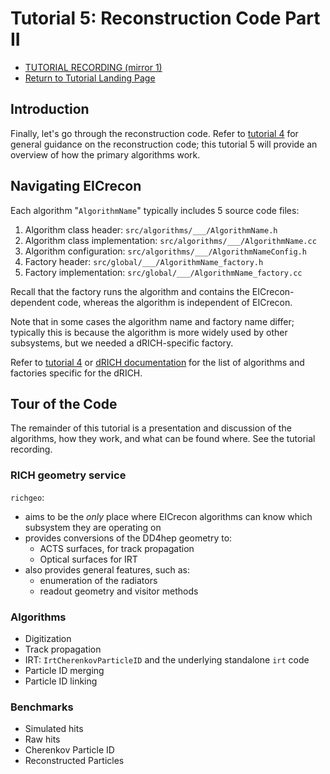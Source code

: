 Tutorial 5: Reconstruction Code Part II
=======================================

- [TUTORIAL RECORDING (mirror 1)](https://drive.google.com/file/d/1BJfRvJeB21Y0PKkd-5Qw1JU32bt7Hboj/view?usp=sharing)
- [Return to Tutorial Landing Page](README.md)

## Introduction

Finally, let's go through the reconstruction code. Refer to [tutorial 4](4-reconstruction-code-part-1.md) for general guidance on the reconstruction code; this tutorial 5 will provide an overview of how the primary algorithms work.

## Navigating EICrecon

Each algorithm "`AlgorithmName`" typically includes 5 source code files:

1. Algorithm class header:         `src/algorithms/___/AlgorithmName.h`
2. Algorithm class implementation: `src/algorithms/___/AlgorithmName.cc`
3. Algorithm configuration:        `src/algorithms/___/AlgorithmNameConfig.h`
4. Factory header:                 `src/global/___/AlgorithmName_factory.h`
5. Factory implementation:         `src/global/___/AlgorithmName_factory.cc`

Recall that the factory runs the algorithm and contains the EICrecon-dependent code, whereas the algorithm is independent of EICrecon.

Note that in some cases the algorithm name and factory name differ; typically this is because the algorithm is more widely used by other subsystems, but we needed a dRICH-specific factory.

Refer to [tutorial 4](4-reconstruction-code-part-1.md) or [dRICH documentation](https://github.com/eic/EICrecon/blob/main/src/detectors/DRICH/README.md) for the list of algorithms and factories specific for the dRICH.

## Tour of the Code

The remainder of this tutorial is a presentation and discussion of the algorithms, how they work, and what can be found where. See the tutorial recording.

### RICH geometry service
`richgeo`:
- aims to be the _only_ place where EICrecon algorithms can know which subsystem they are operating on
- provides conversions of the DD4hep geometry to:
  - ACTS surfaces, for track propagation
  - Optical surfaces for IRT
- also provides general features, such as:
  - enumeration of the radiators
  - readout geometry and visitor methods

### Algorithms
- Digitization
- Track propagation
- IRT: `IrtCherenkovParticleID` and the underlying standalone `irt` code
- Particle ID merging
- Particle ID linking

### Benchmarks
- Simulated hits
- Raw hits
- Cherenkov Particle ID
- Reconstructed Particles
